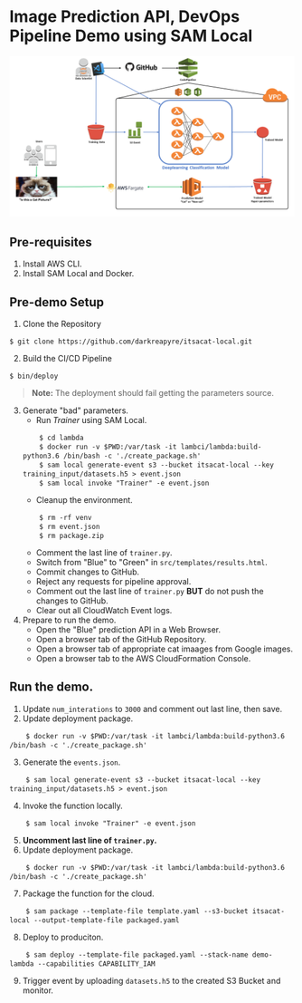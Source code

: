 # Image Prediction API, DevOps Pipeline Demo using SAM Local

![alt text](https://github.com/darkreapyre/itsacat-local/blob/master/assets/images/SAM_Local_Architecture.png "Architecture")

## Pre-requisites
1. Install AWS CLI.
2. Install SAM Local and Docker.

## Pre-demo Setup
1. Clone the Repository
```terminal
$ git clone https://github.com/darkreapyre/itsacat-local.git
```
2. Build the CI/CD Pipeline
```terminal
$ bin/deploy
```
>**Note:** The deployment should fail getting the parameters source.
3. Generate "bad" parameters.
    - Run *Trainer* using SAM Local.
    ```terminal
        $ cd lambda
        $ docker run -v $PWD:/var/task -it lambci/lambda:build-python3.6 /bin/bash -c './create_package.sh'
        $ sam local generate-event s3 --bucket itsacat-local --key training_input/datasets.h5 > event.json
        $ sam local invoke "Trainer" -e event.json
    ```
    - Cleanup the environment.
    ```terminal
        $ rm -rf venv
        $ rm event.json
        $ rm package.zip
    ```
    - Comment the last line of `trainer.py`.
    - Switch from "Blue" to "Green" in `src/templates/results.html`.
    - Commit changes to GitHub.
    - Reject any requests for pipeline approval.
    - Comment out the last line of `trainer.py` **BUT** do not push the changes to GitHub.
    - Clear out all CloudWatch Event logs.    
5. Prepare to run the demo.
    - Open the "Blue" prediction API in a Web Browser.
    - Open a browser tab of the GitHub Repository.
    - Open a browser tab of appropriate cat imaages from Google images.
    - Open a browser tab to the AWS CloudFormation Console.

## Run the demo.
1. Update `num_interations` to `3000` and comment out last line, then save.
2. Update deployment package.
```terminal
    $ docker run -v $PWD:/var/task -it lambci/lambda:build-python3.6 /bin/bash -c './create_package.sh'
```
3. Generate the `events.json`.
```terminal
    $ sam local generate-event s3 --bucket itsacat-local --key training_input/datasets.h5 > event.json
```
4. Invoke the function locally.
```terminal
    $ sam local invoke "Trainer" -e event.json
```
5. **Uncomment last line of `trainer.py`.**
6. Update deployment package.
```terminal
    $ docker run -v $PWD:/var/task -it lambci/lambda:build-python3.6 /bin/bash -c './create_package.sh'
```
7. Package the function for the cloud.
```terminal
    $ sam package --template-file template.yaml --s3-bucket itsacat-local --output-template-file packaged.yaml
```
8. Deploy to produciton.
```terminal
    $ sam deploy --template-file packaged.yaml --stack-name demo-lambda --capabilities CAPABILITY_IAM
```
9. Trigger event by uploading `datasets.h5` to the created S3 Bucket and monitor.